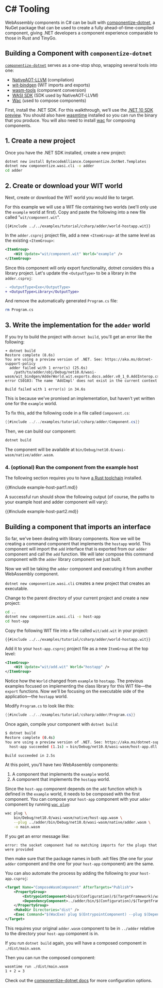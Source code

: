 # C# Tooling

WebAssembly components in C# can be built with [componentize-dotnet][componentize-dotnet],
a NuGet package that can be used to create a fully ahead-of-time-compiled component,
giving .NET developers a component experience comparable to those in Rust and TinyGo.

[componentize-dotnet]: https://github.com/bytecodealliance/componentize-dotnet

## Building a Component with `componentize-dotnet`

[`componentize-dotnet`][componentize-dotnet] serves as a one-stop shop, wrapping several tools into one:

- [NativeAOT-LLVM](https://github.com/dotnet/runtimelab/tree/feature/NativeAOT-LLVM) (compilation)
- [wit-bindgen](https://github.com/bytecodealliance/wit-bindgen) (WIT imports and exports)
- [wasm-tools](https://github.com/bytecodealliance/wasm-tools) (component conversion)
- [WASI SDK](https://github.com/WebAssembly/wasi-sdk) (SDK used by NativeAOT-LLVM)
- [Wac](https://github.com/bytecodealliance/wac) (used to compose components)

First, install the .NET SDK. For this walkthrough, we’ll use the [.NET 10 SDK preview][dotnet-sdk].
You should also have [wasmtime](https://wasmtime.dev/) installed so you can run the binary that you produce.
You will also need to install [wac][wac] for composing components.

[dotnet-sdk]: https://dotnet.microsoft.com/en-us/download/dotnet/10.0
[wasmtime]: https://wasmtime.dev/
[wac]: https://github.com/bytecodealliance/wac

## 1. Create a new project

Once you have the .NET SDK installed, create a new project:

```sh
dotnet new install BytecodeAlliance.Componentize.DotNet.Templates
dotnet new componentize.wasi.cli -o adder
cd adder
```

## 2. Create or download your WIT world

Next, create or download the WIT world you would like to target.

For this example we will use a WIT file containing two worlds
(we'll only use the `example` world at first).
Copy and paste the following into a new file called "`wit/component.wit`".

```wit
{{#include ../../examples/tutorial/csharp/adder/world-hostapp.wit}}
```

In the `adder.csproj` project file, add a new `<ItemGroup>`
at the same level as the existing `<ItemGroup>`:

```xml
<ItemGroup>
    <Wit Update="wit/component.wit" World="example" />
</ItemGroup>
```

Since this component will only export functionality, dotnet considers this a library project.
Let's update the `<OutputType>` to be a library in the `adder.csproj`:

```diff
- <OutputType>Exe</OutputType>
+ <OutputType>Library</OutputType>
```

And remove the automatically generated `Program.cs` file:

```bash
rm Program.cs
```

## 3. Write the implementation for the `adder` world

If you try to build the project with `dotnet build`, you'll get an error like the following:

```
➜ dotnet build
Restore complete (8.6s)
You are using a preview version of .NET. See: https://aka.ms/dotnet-support-policy
  adder failed with 1 error(s) (25.6s)
    /path/to/adder/obj/Debug/net10.0/wasi-wasm/wit_bindgen/AdderWorld.wit.exports.docs.adder.v0_1_0.AddInterop.cs(15,19): error CS0103: The name 'AddImpl' does not exist in the current context

Build failed with 1 error(s) in 34.6s
```

This is because we've promised an implementation, but haven't yet written one for the `example` world.

To fix this, add the following code in a file called `Component.cs`:

```csharp
{{#include ../../examples/tutorial/csharp/adder/Component.cs}}
```

Then, we can build our component:

```sh
dotnet build
```

The component will be available at `bin/Debug/net10.0/wasi-wasm/native/adder.wasm`.

### 4. (optional) Run the component from the example host

The following section requires you to have [a Rust toolchain][rust] installed.

{{#include example-host-part1.md}}

A successful run should show the following output
(of course, the paths to your example host and adder component will vary):

{{#include example-host-part2.md}}

[rust]: https://www.rust-lang.org/learn/get-started

## Building a component that imports an interface

So far, we've been dealing with library components.
Now we will be creating a command component that implements the `hostapp` world.
This component will import the `add` interface that is exported from our `adder` component
and call the `add` function.
We will later compose this command component with the `adder` library component we just built.

Now we will be taking the `adder` component and executing it from another WebAssembly component.

`dotnet new componentize.wasi.cli` creates a new project that creates an executable.

Change to the parent directory of your current project and create a new project:

```sh
cd ..
dotnet new componentize.wasi.cli -o host-app
cd host-app
```

Copy the following WIT file into a file called `wit/add.wit` in your project:

```wit
{{#include ../../examples/tutorial/csharp/adder/world-hostapp.wit}}
```

Add it to your `host-app.csproj` project file as a new `ItemGroup` at the top level:

```xml
<ItemGroup>
    <Wit Update="wit/add.wit" World="hostapp" />
</ItemGroup>
```

Notice how the `World` changed from `example` to `hostapp`.
The previous examples focused on implementing the class library
for this WIT file—the `export` functions.
Now we'll be focusing on the executable side of the application—the `hostapp` world.

Modify `Program.cs` to look like this:

```csharp
{{#include ../../examples/tutorial/csharp/adder/Program.cs}}
```

Once again, compile your component with `dotnet build`:

```sh
$ dotnet build
Restore complete (0.4s)
You are using a preview version of .NET. See: https://aka.ms/dotnet-support-policy
  host-app succeeded (1.1s) → bin/Debug/net10.0/wasi-wasm/host-app.dll

Build succeeded in 2.5s
```

At this point, you'll have two WebAssembly components:

1. A component that implements the `example` world.
2. A component that implements the `hostapp` world.

Since the `host-app` component depends on the `add` function which is defined in the `example` world,
it needs to be composed with the first component.
You can compose your `host-app` component with your `adder` component
by running [`wac plug`](https://github.com/bytecodealliance/wac):

```sh
wac plug \
    bin/Debug/net10.0/wasi-wasm/native/host-app.wasm \
    --plug ../adder/bin/Debug/net10.0/wasi-wasm/native/adder.wasm \
    -o main.wasm
```

If you get an error message like:

```
error: the socket component had no matching imports for the plugs that were provided
```

then make sure that the package names in both .wit files
(the one for your `adder` component and the one for your `host-app` component) are the same.

You can also automate the process by adding the following to your `host-app.csproj`:

```xml
<Target Name="ComposeWasmComponent" AfterTargets="Publish">
    <PropertyGroup>
        <EntrypointComponent>bin/$(Configuration)/$(TargetFramework)/wasi-wasm/native/host-app.wasm</EntrypointComponent>
        <DependencyComponent>../adder/bin/$(Configuration)/$(TargetFramework)/wasi-wasm/native/adder.wasm</DependencyComponent>
    </PropertyGroup>
    <MakeDir Directories="dist" />
    <Exec Command="$(WacExe) plug $(EntrypointComponent) --plug $(DependencyComponent) -o dist/main.wasm" />
</Target>
```

This requires your original `adder.wasm` component to be in `../adder`
relative to the directory your `host-app` component is in.

If you run `dotnet build` again, you will have a composed component in `./dist/main.wasm`.

Then you can run the composed component:

```sh
wasmtime run ./dist/main.wasm
1 + 2 = 3
```

Check out the [componentize-dotnet docs][componentize-dotnet-docs] for more configuration options.

[componentize-dotnet-docs]: https://github.com/bytecodealliance/componentize-dotnet

[!NOTE]: #
[!WARNING]: #

